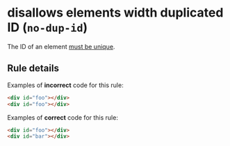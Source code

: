 # disallows elements width duplicated ID (`no-dup-id`)

The ID of an element [must be unique](https://www.w3.org/TR/html5/dom.html#the-id-attribute).

## Rule details

Examples of **incorrect** code for this rule:

```html
<div id="foo"></div>
<div id="foo"></div>
```

Examples of **correct** code for this rule:

```html
<div id="foo"></div>
<div id="bar"></div>
```

